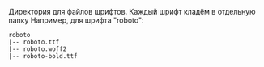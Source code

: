 Директория для файлов шрифтов. Каждый шрифт кладём в отдельную папку
Например, для шрифта "roboto":
```
roboto
|-- roboto.ttf
|-- roboto.woff2
|-- roboto-bold.ttf
